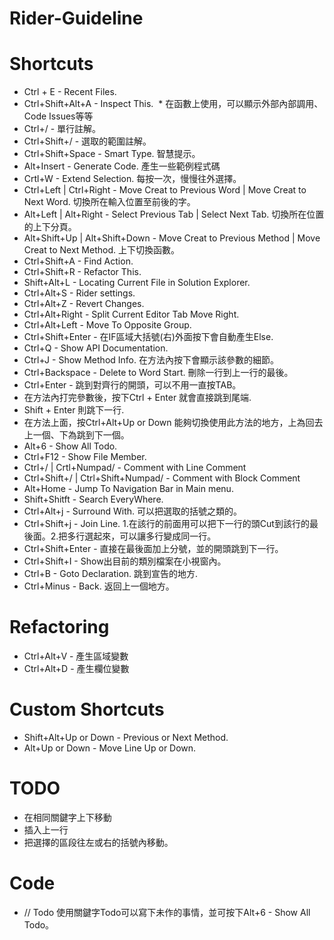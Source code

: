 # Rider-Guideline

# Shortcuts
* Ctrl + E - Recent Files.
* Ctrl+Shift+Alt+A - Inspect This.
  * 在函數上使用，可以顯示外部內部調用、Code Issues等等
* Ctrl+/ - 單行註解。
* Ctrl+Shift+/ - 選取的範圍註解。
* Ctrl+Shift+Space - Smart Type. 智慧提示。
* Alt+Insert - Generate Code. 產生一些範例程式碼
* Crtl+W - Extend Selection. 每按一次，慢慢往外選擇。
* Ctrl+Left | Ctrl+Right - Move Creat to Previous Word | Move Creat to Next Word. 切換所在輸入位置至前後的字。
* Alt+Left | Alt+Right - Select Previous Tab | Select Next Tab. 切換所在位置的上下分頁。
* Alt+Shift+Up | Alt+Shift+Down - Move Creat to Previous Method | Move Creat to Next Method. 上下切換函數。
* Ctrl+Shift+A - Find Action.
* Ctrl+Shift+R - Refactor This.
* Shift+Alt+L - Locating Current File in Solution Explorer.
* Ctrl+Alt+S - Rider settings.
* Ctrl+Alt+Z - Revert Changes.
* Ctrl+Alt+Right - Split Current Editor Tab Move Right.
* Ctrl+Alt+Left - Move To Opposite Group.
* Ctrl+Shift+Enter - 在IF區域大括號(右)外面按下會自動產生Else.
* Ctrl+Q - Show API Documentation.
* Ctrl+J - Show Method Info. 在方法內按下會顯示該參數的細節。
* Ctrl+Backspace - Delete to Word Start. 刪除一行到上一行的最後。
* Ctrl+Enter - 跳到對齊行的開頭，可以不用一直按TAB。
* 在方法內打完參數後，按下Ctrl + Enter 就會直接跳到尾端.
* Shift + Enter 則跳下一行.
* 在方法上面，按Ctrl+Alt+Up or Down 能夠切換使用此方法的地方，上為回去上一個、下為跳到下一個。
* Alt+6 - Show All Todo.
* Ctrl+F12 - Show File Member.
* Ctrl+/ | Crtl+Numpad/ - Comment with Line Comment
* Ctrl+Shift+/ | Ctrl+Shift+Numpad/ - Comment with Block Comment
* Alt+Home - Jump To Navigation Bar in Main menu.
* Shift+Shitft - Search EveryWhere.
* Ctrl+Alt+j - Surround With. 可以把選取的括號之類的。
* Ctrl+Shift+j - Join Line. 1.在該行的前面用可以把下一行的頭Cut到該行的最後面。2.把多行選起來，可以讓多行變成同一行。
* Ctrl+Shift+Enter - 直接在最後面加上分號，並的開頭跳到下一行。
* Ctrl+Shift+I - Show出目前的類別檔案在小視窗內。
* Ctrl+B - Goto Declaration. 跳到宣告的地方.
* Ctrl+Minus - Back. 返回上一個地方。

# Refactoring
* Ctrl+Alt+V - 產生區域變數
* Ctrl+Alt+D - 產生欄位變數

# Custom Shortcuts
* Shift+Alt+Up or Down - Previous or Next Method.
* Alt+Up or Down - Move Line Up or Down.

# TODO
* 在相同關鍵字上下移動
* 插入上一行
* 把選擇的區段往左或右的括號內移動。

# Code
* // Todo 使用關鍵字Todo可以寫下未作的事情，並可按下Alt+6 - Show All Todo。
